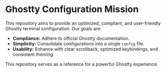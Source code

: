 # Ghostty Configuration Mission

This repository aims to provide an optimized, compliant, and user-friendly Ghostty terminal configuration. Our goals are:

-   **Compliance:** Adhere to official Ghostty documentation.
-   **Simplicity:** Consolidate configurations into a single `config` file.
-   **Usability:** Enhance with clear scrollback, optimized keybindings, and consistent theming.

This repository serves as a reference for a powerful Ghostty experience.